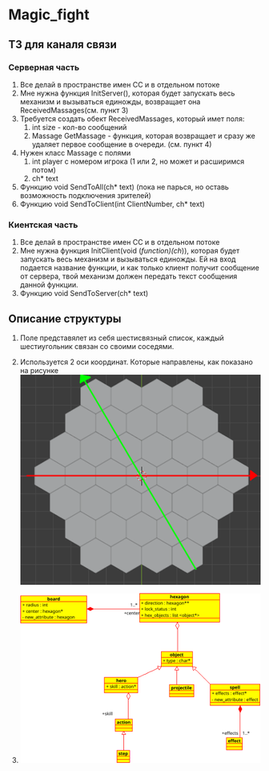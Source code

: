 # Magic_fight
## ТЗ для каналя связи
### Серверная часть
1. Все делай в пространстве имен CC и в отдельном потоке
2. Мне нужна функция InitServer(), которая будет запускать весь механизм и вызываться единожды, возвращает она ReceivedMassages(см. пункт 3)
3. Требуется создать обект ReceivedMassages, который имет поля:
    1. int size - кол-во сообщений
    2. Massage GetMassage - функция, которая возвращает и сразу же удаляет первое сообщение в очереди. (см. пункт 4)
4. Нужен класс Massage с полями
    1. int player с номером игрока (1 или 2, но может и расширимся потом)
    2. ch* text
5. Функцию void SendToAll(ch* text) (пока не парься, но оставь возможность подключения зрителей)
6. Функцию void SendToClient(int ClientNumber, ch* text)
### Киентская часть
1. Все делай в пространстве имен CC и в отдельном потоке
2. Мне нужна функция InitClient(void (*function)(ch*)), которая будет запускать весь механизм и вызываться единожды. Ей на вход подается название функции, и как только клиент получит сообщение от сервера, твой механизм должен передать текст сообщения данной функции.
3. Функцию void SendToServer(ch* text)
## Описание структуры

1. Поле представялет из себя шестисвязный список, каждый шестиугольник связан со своими соседями.

2. Используется 2 оси координат. Которые направлены, как показано на рисунке
<code>![coordinates](/images/coordinates.png "Оси координат")</code>

3. <code>![uml](/images/diagram.png "uml")</code>
